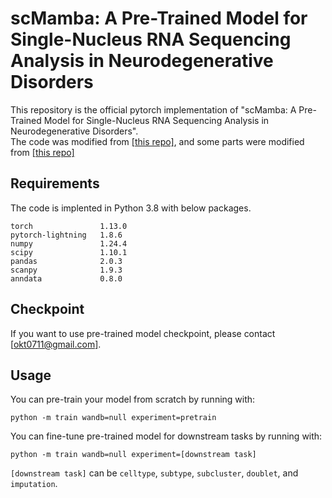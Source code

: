 # scMamba: A Pre-Trained Model for Single-Nucleus RNA Sequencing Analysis in Neurodegenerative Disorders

This repository is the official pytorch implementation of "scMamba: A Pre-Trained Model for Single-Nucleus RNA Sequencing Analysis in Neurodegenerative Disorders".  
The code was modified from [[this repo]](https://github.com/HazyResearch/hyena-dna), and some parts were modified from [[this repo]](https://github.com/state-spaces/mamba)

## Requirements

The code is implented in Python 3.8 with below packages.
```
torch               1.13.0
pytorch-lightning   1.8.6
numpy               1.24.4
scipy               1.10.1
pandas              2.0.3
scanpy              1.9.3
anndata             0.8.0
```

## Checkpoint
If you want to use pre-trained model checkpoint, please contact [[okt0711@gmail.com]](okt0711@gmail.com).

## Usage
You can pre-train your model from scratch by running with:
```
python -m train wandb=null experiment=pretrain
```
You can fine-tune pre-trained model for downstream tasks by running with:
```
python -m train wandb=null experiment=[downstream task]
```
```[downstream task]``` can be ```celltype```, ```subtype```, ```subcluster```, ```doublet```, and ```imputation```.
